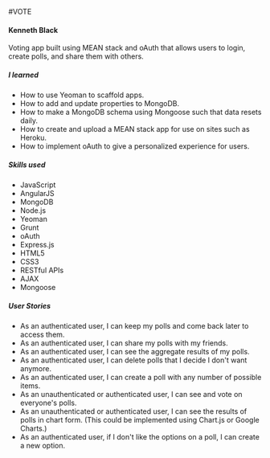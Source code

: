 #VOTE
#### Kenneth Black

Voting app built using MEAN stack and oAuth that allows users to login, create polls, and share them with others.

##### I learned

 - How to use Yeoman to scaffold apps.
 - How to add and update properties to MongoDB.
 - How to make a MongoDB schema using Mongoose such that data resets daily.
 - How to create and upload a MEAN stack app for use on sites such as Heroku.
 - How to implement oAuth to give a personalized experience for users.

##### Skills used 
 - JavaScript
 - AngularJS
 - MongoDB
 - Node.js
 - Yeoman
 - Grunt
 - oAuth
 - Express.js
 - HTML5
 - CSS3
 - RESTful APIs
 - AJAX
 - Mongoose

##### User Stories
 - As an authenticated user, I can keep my polls and come back later to access them.
 - As an authenticated user, I can share my polls with my friends.
 - As an authenticated user, I can see the aggregate results of my polls.
 - As an authenticated user, I can delete polls that I decide I don't want anymore.
 - As an authenticated user, I can create a poll with any number of possible items.
 - As an unauthenticated or authenticated user, I can see and vote on everyone's polls.
 - As an unauthenticated or authenticated user, I can see the results of polls in chart form. (This could be implemented using Chart.js or Google Charts.)
 - As an authenticated user, if I don't like the options on a poll, I can create a new option.